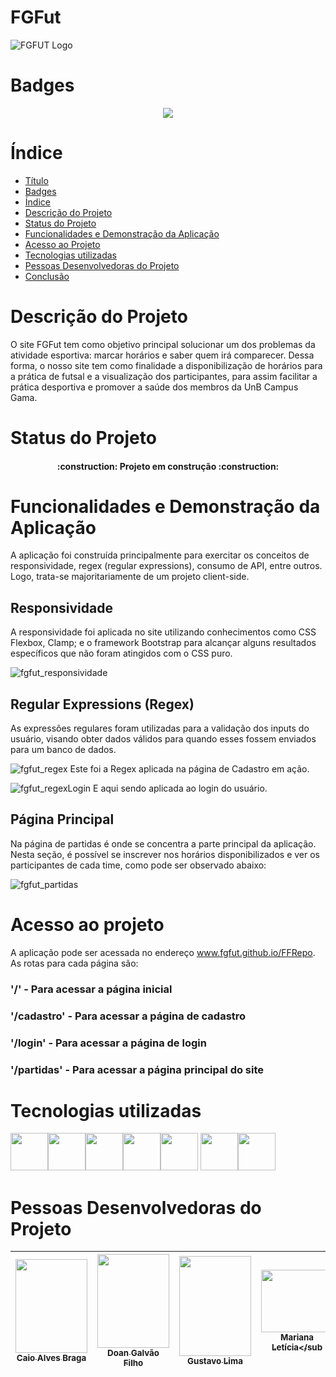 # FGFut
![FGFUT Logo](https://i.imgur.com/MiB6rJK.png?2)

# Badges
<p align="center">
<img src="http://img.shields.io/static/v1?label=STATUS&message=EM%20DESENVOLVIMENTO&color=GREEN&style=for-the-badge"/>
</p>

# Índice 

* [Título](#FGFut)
* [Badges](#Badges)
* [Índice](#índice)
* [Descrição do Projeto](#descrição-do-projeto)
* [Status do Projeto](#status-do-Projeto)
* [Funcionalidades e Demonstração da Aplicação](#funcionalidades-e-demonstração-da-aplicação)
* [Acesso ao Projeto](#acesso-ao-projeto)
* [Tecnologias utilizadas](#tecnologias-utilizadas)
* [Pessoas Desenvolvedoras do Projeto](#pessoas-desenvolvedoras)
* [Conclusão](#conclusão)

# Descrição do Projeto
  O site FGFut tem como objetivo principal solucionar um dos problemas da atividade esportiva: marcar horários e saber quem irá comparecer.
Dessa forma, o nosso site tem como finalidade a disponibilização de horários para a prática de futsal e a visualização dos participantes, para assim facilitar a prática desportiva e promover a saúde dos membros da UnB Campus Gama.
 

# Status do Projeto
<h4 align="center"> 
    :construction:  Projeto em construção  :construction:
</h4>

# Funcionalidades e Demonstração da Aplicação
  A aplicação foi construída principalmente para exercitar os conceitos de responsividade, regex (regular expressions), consumo de API, entre outros. Logo, trata-se majoritariamente de um projeto client-side.

## Responsividade
  A responsividade foi aplicada no site utilizando conhecimentos como CSS Flexbox, Clamp; e o framework Bootstrap para alcançar alguns resultados específicos que não foram atingidos com o CSS puro.
  
  ![fgfut_responsividade](https://user-images.githubusercontent.com/86745462/192161315-f412bab9-a048-48dc-ae4e-cefa800a8f91.gif)
  
 ## Regular Expressions (Regex)
  As expressões regulares foram utilizadas para a validação dos inputs do usuário, visando obter dados válidos para quando esses fossem enviados para um banco de dados.
  
  
![fgfut_regex](https://user-images.githubusercontent.com/86745462/192161394-8ad54be5-50cd-4806-b4bb-eb45887317c1.gif)
  Este foi a Regex aplicada na página de Cadastro em ação.
  
  
![fgfut_regexLogin](https://user-images.githubusercontent.com/86745462/192162269-3ac1a8bc-869c-447c-8db8-3f57675e6656.gif)
E aqui sendo aplicada ao login do usuário.


## Página Principal
  Na página de partidas é onde se concentra a parte principal da aplicação. Nesta seção, é possível se inscrever nos horários disponibilizados e ver os participantes de cada time, como pode ser observado abaixo:
  
![fgfut_partidas](https://user-images.githubusercontent.com/86745462/192161603-ea9927fc-efd7-43af-850f-f0b10f816885.gif)


# Acesso ao projeto

  A aplicação pode ser acessada no endereço www.fgfut.github.io/FFRepo. As rotas para cada página são:

### '/' - Para acessar a página inicial
### '/cadastro' - Para acessar a página de cadastro
### '/login' - Para acessar a página de login
### '/partidas' - Para acessar a página principal do site

# Tecnologias utilizadas

<img src="https://cdn.jsdelivr.net/gh/devicons/devicon/icons/python/python-original.svg" style = "width: 60px"/><img src="https://cdn.jsdelivr.net/gh/devicons/devicon/icons/flask/flask-original-wordmark.svg" style = "width: 60px"/><img src="https://cdn.jsdelivr.net/gh/devicons/devicon/icons/mysql/mysql-original-wordmark.svg" style = "width: 60px"/><img src="https://cdn.jsdelivr.net/gh/devicons/devicon/icons/javascript/javascript-original.svg" style = "width: 60px"/><img src="https://cdn.jsdelivr.net/gh/devicons/devicon/icons/html5/html5-original.svg" style = "width: 60px"/>
<img src="https://cdn.jsdelivr.net/gh/devicons/devicon/icons/css3/css3-original.svg" style = "width: 60px"/><img src="https://cdn.jsdelivr.net/gh/devicons/devicon/icons/figma/figma-original.svg" style = "width: 60px"/>

# Pessoas Desenvolvedoras do Projeto

[<img src = "https://user-images.githubusercontent.com/86745462/192162900-9297c156-eb6e-4238-8fe0-05c640897cc0.jpeg" width = 115 height = 150><br><sub>Caio Alves Braga</sub>](https://github.com/meanmustard) | [<img src = "https://user-images.githubusercontent.com/86745462/192162970-25adfbe0-3a12-40c4-bd0d-e900accdb137.jpg" width = 115 height = 150><br><sub>Doan Galvão Filho</sub>](https://github.com/D04nd6) | [<img src = "https://user-images.githubusercontent.com/86745462/192163119-6861d18e-4f06-43c6-a107-ccba48b0aa53.jpeg" width = 115 height = 160><br><sub>Gustavo Lima</sub>](https://github.com/gustavolima973) | [<img src = "https://user-images.githubusercontent.com/86745462/192163212-5855b1d0-d03a-4316-9e71-9a833ae2050e.jpeg" width = 115 height = 100><br><sub>Mariana Letícia</sub](https://github.com/Marianannn)
| :---: | :---: | :---: | :---: |
